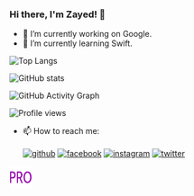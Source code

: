 ### Hi there, I'm Zayed! 👋

- 🔭 I’m currently working on Google.
- 🌱 I’m currently learning Swift.



![Top Langs](https://github-readme-stats.vercel.app/api/top-langs/?username=Ashraful-Hasan10)

![GitHub stats](https://github-readme-stats.vercel.app/api?username=Ashraful-Hasan10&show_icons=true)  

![GitHub Activity Graph](https://activity-graph.herokuapp.com/graph?username=Ashraful-Hasan10)  

![Profile views](https://gpvc.arturio.dev/Ashraful-Hasan10)  

- 📫 How to reach me: <br> <br>
[<img src='https://cdn.jsdelivr.net/npm/simple-icons@3.0.1/icons/github.svg' alt='github' height='40'>](https://github.com/Ashraful-Hasan10)  [<img src='https://cdn.jsdelivr.net/npm/simple-icons@3.0.1/icons/facebook.svg' alt='facebook' height='40'>](https://www.facebook.com/zayed.hasan.5268)  [<img src='https://cdn.jsdelivr.net/npm/simple-icons@3.0.1/icons/instagram.svg' alt='instagram' height='40'>](https://www.instagram.com/iam_ashraful_10/)  [<img src='https://cdn.jsdelivr.net/npm/simple-icons@3.0.1/icons/twitter.svg' alt='twitter' height='40'>](https://twitter.com/ashraf_bro_1)  

<a href='https://github.com/pricing'><img src='https://raw.githubusercontent.com/acervenky/animated-github-badges/master/assets/pro.gif' width='40' height='40'></a> 


